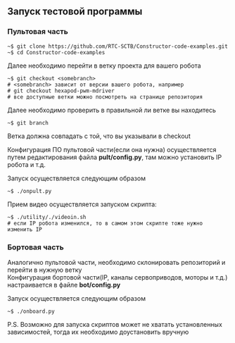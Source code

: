 ## Запуск тестовой программы   

### Пультовая часть   

```shell
~$ git clone https://github.com/RTC-SCTB/Constructor-code-examples.git
~$ cd Constructor-code-examples
```
Далее необходимо перейти в ветку проекта для вашего робота   
   
```shell
~$ git checkout <somebranch>    
# <somebranch> зависит от версии вашего робота, например
# git checkout hexapod-pwm-mdriver
# все доступные ветки можно посмотреть на странице репозитория
```

Далее необходимо проверить в правильной ли ветке вы находитесь   
      
```shell
~$ git branch
```
Ветка должна совпадать с той, что вы указывали в checkout
    
Конфигурация ПО пультовой части(если она нужна) осуществляется
путем редактирования файла **pult/config.py**, там можно установить
IP робота и т.д.   
   
Запуск осуществляется следующим образом   
    
```shell
~$ ./onpult.py
```
   
Прием видео осуществляется запуском скрипта:   
   
```shell
~$ ./utility/./videoin.sh
# если IP робота изменился, то в самом этом скрипте тоже нужно изменить IP
```   
   
### Бортовая часть
Аналогично пультовой части, необходимо склонировать репозиторий и перейти в нужную ветку   
Конфигурация бортовой части(IP, каналы сервоприводов, моторы и т.д.)
настраивается в файле **bot/config.py**    

Запуск осуществляется следующим образом   
    
```shell
~$ ./onboard.py
```   

P.S. Возможно для запуска скриптов может не хватать установленных зависимостей, тогда
их необходимо доустановить вручную   



